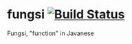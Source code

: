 fungsi [![Build Status](https://travis-ci.org/Blackrush/fungsi.svg?branch=master)](https://travis-ci.org/Blackrush/fungsi)
======

Fungsi, "function" in Javanese
